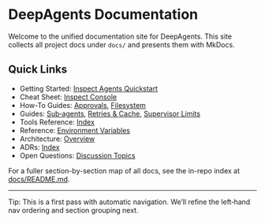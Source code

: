 # DeepAgents Documentation

Welcome to the unified documentation site for DeepAgents. This site collects all project docs under `docs/` and presents them with MkDocs.

## Quick Links

- Getting Started: [Inspect Agents Quickstart](getting-started/inspect_agents_quickstart.md)
- Cheat Sheet: [Inspect Console](getting-started/inspect_console_cheatsheet.md)
- How-To Guides: [Approvals](how-to/approvals.md), [Filesystem](how-to/filesystem.md)
- Guides: [Sub‑agents](guides/subagents.md), [Retries & Cache](guides/retries_cache.md), [Supervisor Limits](guides/supervisor-limits.md)
- Tools Reference: [Index](tools/README.md)
- Reference: [Environment Variables](reference/environment.md)
- Architecture: [Overview](ARCHITECTURE.md)
- ADRs: [Index](adr/README.md)
- Open Questions: [Discussion Topics](open-questions.md)

For a fuller section-by-section map of all docs, see the in-repo index at [docs/README.md](README.md).

---

Tip: This is a first pass with automatic navigation. We’ll refine the left‑hand nav ordering and section grouping next.
